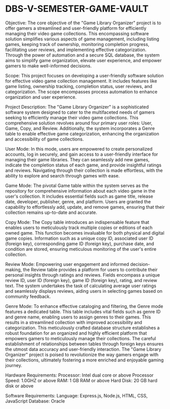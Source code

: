 # DBS-V-SEMESTER-GAME-VAULT
 
Objective:
The core objective of the "Game Library Organizer" project is to offer gamers a streamlined and user-friendly platform for efficiently managing their video game collections. This encompassing software solution simplifies various aspects of game management, including listing games, keeping track of ownership, monitoring completion progress, facilitating user reviews, and implementing effective categorization. Through the power of automation and a secure SQL database, the system aims to simplify game organization, elevate user experience, and empower gamers to make well-informed decisions.

Scope:
This project focuses on developing a user-friendly software solution for effective video game collection management. It includes features like game listing, ownership tracking, completion status, user reviews, and categorization. The scope encompasses process automation to enhance organization and user experience.

Project Description:
The "Game Library Organizer" is a sophisticated software system designed to cater to the multifaceted needs of gamers seeking to efficiently manage their video game collections. This comprehensive solution revolves around four primary user roles: User, Game, Copy, and Review. Additionally, the system incorporates a Genre table to enable effective game categorization, enhancing the organization and accessibility of game collections.

User Mode:
In this mode, users are empowered to create personalized accounts, log in securely, and gain access to a user-friendly interface for managing their game libraries. They can seamlessly add new games, indicate the completion status of each game, and provide insightful ratings and reviews. Navigating through their collection is made effortless, with the ability to explore and search through games with ease.

Game Mode:
The pivotal Game table within the system serves as the repository for comprehensive information about each video game in the user's collection. It includes essential fields such as game title, release date, developer, publisher, genre, and platform. Users are granted the capability to effortlessly add, update, and remove games, ensuring that their collection remains up-to-date and accurate.

Copy Mode:
The Copy table introduces an indispensable feature that enables users to meticulously track multiple copies or editions of each owned game. This function becomes invaluable for both physical and digital game copies. Information such as a unique copy ID, associated user ID (foreign key), corresponding game ID (foreign key), purchase date, and condition are stored, ensuring meticulous monitoring of the user's entire collection.

Review Mode:
Empowering user engagement and informed decision-making, the Review table provides a platform for users to contribute their personal insights through ratings and reviews. Fields encompass a unique review ID, user ID (foreign key), game ID (foreign key), rating, and review text. The system undertakes the task of calculating average user ratings and seamlessly displays reviews, aiding users in selecting games based on community feedback.

Genre Mode:
To enhance effective cataloging and filtering, the Genre mode features a dedicated table. This table includes vital fields such as genre ID and genre name, enabling users to assign genres to their games. This results in a streamlined collection with improved accessibility and categorization.
This meticulously crafted database structure establishes a robust foundation for an organized and highly efficient platform that empowers gamers to meticulously manage their collections. The careful establishment of relationships between tables through foreign keys ensures the utmost data accuracy and user-friendly interaction. The "Game Library Organizer" project is poised to revolutionize the way gamers engage with their collections, ultimately fostering a more enriched and enjoyable gaming journey.

Hardware Requirements:
Processor:  Intel dual core or above
Processor Speed: 1.0GHZ or above
RAM:  1 GB RAM or above
Hard Disk:  20 GB hard disk or above

Software Requirements:
Language: Express.js, Node.js, HTML, CSS, JavaScript
Database:  Oracle
